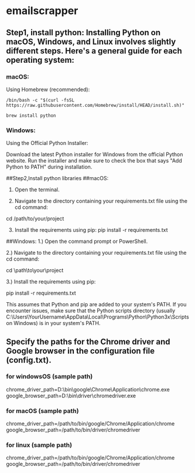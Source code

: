 # emailscrapper

## Step1, install python: Installing Python on macOS, Windows, and Linux involves slightly different steps. Here's a general guide for each operating system:

### macOS:
Using Homebrew (recommended):
```
/bin/bash -c "$(curl -fsSL https://raw.githubusercontent.com/Homebrew/install/HEAD/install.sh)"
```
```
brew install python
```

### Windows:
Using the Official Python Installer:

Download the latest Python installer for Windows from the official Python website.
Run the installer and make sure to check the box that says "Add Python to PATH" during installation.

##Step2,Install python libraries
##macOS:

1. Open the terminal.

2. Navigate to the directory containing your requirements.txt file using the cd command:

cd /path/to/your/project

3. Install the requirements using pip:
pip install -r requirements.txt


##Windows:
1.) Open the command prompt or PowerShell.

2.) Navigate to the directory containing your requirements.txt file using the cd command:

cd \path\to\your\project

3.) Install the requirements using pip:

pip install -r requirements.txt

This assumes that Python and pip are added to your system's PATH. If you encounter issues, make sure that the Python scripts directory (usually C:\Users\YourUsername\AppData\Local\Programs\Python\Python3x\Scripts on Windows) is in your system's PATH.


## Specify the paths for the Chrome driver and Google browser in the configuration file (config.txt).

### for windowsOS (sample path)
chrome_driver_path=D:\bin\google\Chrome\Application\chrome.exe
google_browser_path=D:\bin\driver\chromedriver.exe

### for macOS (sample path)
chrome_driver_path=/path/to/bin/google/Chrome/Application/chrome
google_browser_path=/path/to/bin/driver/chromedriver

### for linux (sample path)
chrome_driver_path=/path/to/bin/google/Chrome/Application/chrome
google_browser_path=/path/to/bin/driver/chromedriver


